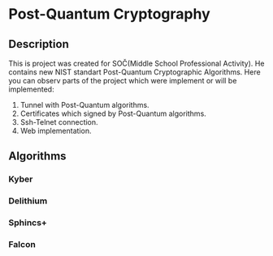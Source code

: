 # Post-Quantum Cryptography
## Description

This is project was created for SOČ(Middle School Professional Activity). He contains new NIST standart Post-Quantum Cryptographic Algorithms. Here you can observ parts of the project which were implement or will be implemented:

1. Tunnel with Post-Quantum algorithms.
2. Certificates which signed by Post-Quantum algorithms.
3. Ssh-Telnet connection.
4. Web implementation.

## Algorithms

### Kyber

### Delithium

### Sphincs+

### Falcon